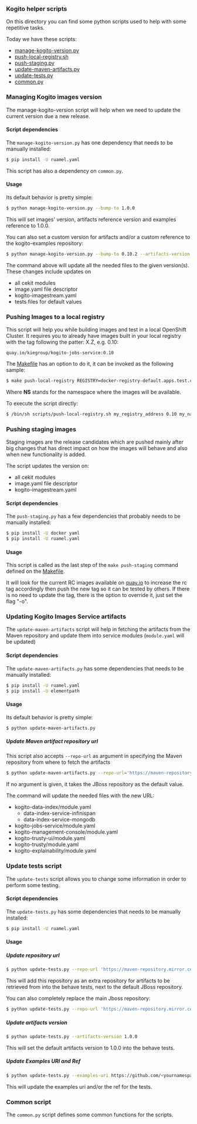 ### Kogito helper scripts

On this directory you can find some python scripts used to help with some repetitive tasks.

Today we have these scripts:

- [manage-kogito-version.py](manage-kogito-version.py)
- [push-local-registry.sh](push-local-registry.sh)
- [push-staging.py](push-staging.py)
- [update-maven-artifacts.py](update-maven-artifacts.py)
- [update-tests.py](update-tests.py)
- [common.py](common.py)

### Managing Kogito images version

The manage-kogito-version script will help when we need to update the current version due a new release.

#### Script dependencies

The `manage-kogito-version.py` has one dependency that needs to be manually installed:

```bash
$ pip install -U ruamel.yaml
```

This script has also a dependency on `common.py`.

#### Usage

Its default behavior is pretty simple:

```bash
$ python manage-kogito-version.py --bump-to 1.0.0  
```

This will set images' version, artifacts reference version and examples reference to 1.0.0.

You can also set a custom version for artifacts and/or a custom reference to the kogito-examples repository:

```bash
$ python manage-kogito-version.py --bump-to 0.10.2 --artifacts-version 0.10.5 --examples-ref 0.10.x
```

The command above will update all the needed files to the given version(s).  
These changes include updates on

 - all cekit modules
 - image.yaml file descriptor
 - kogito-imagestream.yaml
 - tests files for default values
 

### Pushing Images to a local registry

This script will help you while building images and test in a local OpenShift Cluster. It requires you to already have
images built in your local registry with the tag following the patter: X.Z, e.g. 0.10:

```text
quay.io/kiegroup/kogito-jobs-service:0.10
```

The [Makefile](../Makefile) has an option to do it, it can be invoked as the following sample:

```bash
$ make push-local-registry REGISTRY=docker-registry-default.apps.test.cloud NS=test-1
```

Where **NS** stands for the namespace where the images will be available.

To execute the script directly:

```bash
$ /bin/sh scripts/push-local-registry.sh my_registry_address 0.10 my_namespace
```

### Pushing staging images

Staging images are the release candidates which are pushed mainly after big changes that has direct impact on how
the images will behave and also when new functionality is added.

The script updates the version on:

- all cekit modules
- image.yaml file descriptor
- kogito-imagestream.yaml


#### Script dependencies

The `push-staging.py` has a few dependencies that probably needs to be manually installed:

```bash
$ pip install -U docker yaml
$ pip install -U ruamel.yaml
```

#### Usage

This script is called as the last step of the `make push-staging` command defined on the [Makefile](../Makefile).

It will look for the current RC images available on [quay.io](https://quay.io/organization/kiegroup) to increase the rc tag 
accordingly then push the new tag so it can be tested by others. 
If there is no need to update the tag, there is the option to override it, just set the flag "-o".

### Updating Kogito Images Service artifacts

The `update-maven-artifacts` script will help in fetching the artifacts from the Maven repository and update them into service modules (`module.yaml` will be updated)

#### Script dependencies

The `update-maven-artifacts.py` has some dependencies that needs to be manually installed:

```bash
$ pip install -U ruamel.yaml
$ pip install -U elementpath
```

#### Usage

Its default behavior is pretty simple:

```bash
$ python update-maven-artifacts.py
```

##### Update Maven artifact repository url

This script also accepts `--repo-url` as argument in specifying the Maven repository from where to fetch the artifacts

```bash
$ python update-maven-artifacts.py --repo-url='https://maven-repository.mirror.com/public'
```

If no argument is given, it takes the JBoss repository as the default value.

The command will update the needed files with the new URL:

- kogito-data-index/module.yaml
    - data-index-service-infinispan
    - data-index-service-mongodb
- kogito-jobs-service/module.yaml
- kogito-management-console/module.yaml
- kogito-trusty-ui/module.yaml
- kogito-trusty/module.yaml
- kogito-explainability/module.yaml

### Update tests script

The `update-tests` script allows you to change some information in order to perform some testing.

#### Script dependencies

The `update-tests.py` has some dependencies that needs to be manually installed:

```bash
$ pip install -U ruamel.yaml
```

#### Usage

##### Update repository url

```bash
$ python update-tests.py --repo-url 'https://maven-repository.mirror.com/public'
```

This will add this repository as an extra repository for artifacts to be retrieved from into the behave tests, next to the default JBoss repository.

You can also completely replace the main Jboss repository:

```bash
$ python update-tests.py --repo-url 'https://maven-repository.mirror.com/public' --replace-jboss-repo
```

##### Update artifacts version

```bash
$ python update-tests.py --artifacts-version 1.0.0
```

This will set the default artifacts version to 1.0.0 into the behave tests.

##### Update Examples URI and Ref

```bash
$ python update-tests.py --examples-uri https://github.com/<yournamespace>/kogito-examples --examples-ref 1.0.0
```

This will update the examples uri and/or the ref for the tests.

### Common script

The `common.py` script defines some common functions for the scripts.
